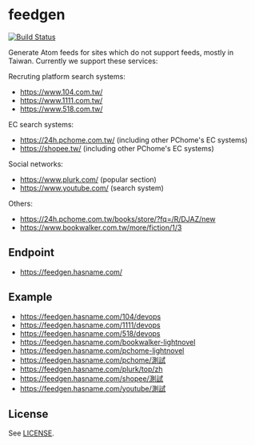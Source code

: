 # feedgen

[![Build Status](https://travis-ci.org/hasname/feedgen.svg?branch=master)](https://travis-ci.org/hasname/feedgen)

Generate Atom feeds for sites which do not support feeds, mostly in Taiwan.  Currently we support these services:

Recruting platform search systems:
* https://www.104.com.tw/
* https://www.1111.com.tw/
* https://www.518.com.tw/

EC search systems:
* https://24h.pchome.com.tw/ (including other PChome's EC systems)
* https://shopee.tw/ (including other PChome's EC systems)

Social networks:
* https://www.plurk.com/ (popular section)
* https://www.youtube.com/ (search system)

Others:
* https://24h.pchome.com.tw/books/store/?fq=/R/DJAZ/new
* https://www.bookwalker.com.tw/more/fiction/1/3

## Endpoint
* https://feedgen.hasname.com/

## Example
* https://feedgen.hasname.com/104/devops
* https://feedgen.hasname.com/1111/devops
* https://feedgen.hasname.com/518/devops
* https://feedgen.hasname.com/bookwalker-lightnovel
* https://feedgen.hasname.com/pchome-lightnovel
* https://feedgen.hasname.com/pchome/測試
* https://feedgen.hasname.com/plurk/top/zh
* https://feedgen.hasname.com/shopee/測試
* https://feedgen.hasname.com/youtube/測試

## License

See [LICENSE](LICENSE).
